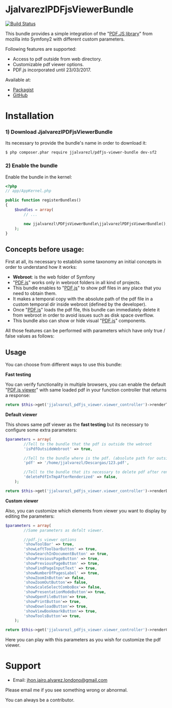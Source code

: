 JjalvarezlPDFjsViewerBundle
===========================

[![Build Status](https://travis-ci.org/jjalvarezl/JjalvarezlPDFjsViewerBundle.svg?branch=sf2)](https://travis-ci.org/jjalvarezl/JjalvarezlPDFjsViewerBundle)

This bundle provides a simple integration of the "[PDF.JS library](https://github.com/mozilla/pdf.js)" from mozilla into Symfony2 with different custom parameters.

Following features are supported:
* Access to pdf outside from web directory.
* Customizable pdf viewer options.
* PDF.js incorporated until 23/03/2017.

Available at:
* [Packagist](https://packagist.org/packages/jjalvarezl/pdfjs-viewer-bundle#dev-sf2)
* [GitHub](https://github.com/jjalvarezl/JjalvarezlPDFjsViewerBundle/tree/sf2)

Installation
============

### 1) Download JjalvarezlPDFjsViewerBundle

Its necessary to provide the bundle's name in order to download it:

``` bash
$ php composer.phar require jjalvarezl/pdfjs-viewer-bundle dev-sf2
```

### 2) Enable the bundle

Enable the bundle in the kernel:

``` php
<?php
// app/AppKernel.php

public function registerBundles()
{
    $bundles = array(
        // ...

        new jjalvarezl\PDFjsViewerBundle\jjalvarezlPDFjsViewerBundle(),
    );
}
```

## Concepts before usage:

First at all, its necessary to establish some taxonomy an initial concepts in order to understand how it works:

* **Webroot**: is the web folder of Symfony
* "[PDF.js](https://github.com/mozilla/pdf.js)" works only in webroot folders in all kind of projects.
* This bundle enables to "[PDF.js](https://github.com/mozilla/pdf.js)" to show pdf files in any place that you need to obtain them.
* It makes a temporal copy with the absolute path of the pdf file in a custom temporal dir inside webroot (defined by the developer).
* Once "[PDF.js](https://github.com/mozilla/pdf.js)" loads the pdf file, this bundle can immediately delete it from webroot in order to avoid issues such as disk space overflow.
* This bundle also can show or hide visual "[PDF.js](https://github.com/mozilla/pdf.js)" components.

All those features can be performed with parameters which have only true / false values as follows:

## Usage

You can choose from different ways to use this bundle:

**Fast testing**

You can verify functionality in multiple browsers, you can enable the default "[PDF.js viewer](https://mozilla.github.io/pdf.js/web/viewer.html)" with same loaded pdf in your function controller that returns a response:

```php
return $this->get('jjalvarezl_pdfjs_viewer.viewer_controller')->renderTestViewer();
```

**Default viewer**

This shows same pdf viewer as the **fast testing** but its necessary to configure some extra parameters:

```php
$parameters = array(
        //Tell to the bundle that the pdf is outside the webroot
        'isPdfOutsideWebroot' => true,

        //Tell to the bundle where is the pdf. (absolute path for outside temporal folder pdf, just the <name>.pdf for inside temporal folder)
        'pdf' => '/home/jjalvarezl/Descargas/123.pdf',

        //Tell to the bundle that its necessary to delete pdf after render.
        'deletePdfInTmpAfterRenderized' => false,
    );

return $this->get('jjalvarezl_pdfjs_viewer.viewer_controller')->renderDefaultViewer($parameters);
```

**Custom viewer**

Also, you can customize which elements from viewer you want to display by editing the parameters:

```php
$parameters = array(
        //Same parameters as defalt viewer.

        //pdf.js viewer options
        'showToolBar' => true,
        'showLeftToolbarButton' => true,
        'showSearchInDocumentButton' => true,
        'showPreviousPageButton' => true,
        'showPreviousPageButton' => true,
        'showFindPageInputText' => true,
        'showNumberOfPagesLabel' => true,
        'showZoomInButton'=> false,
        'showZoomOutButton'=> false,
        'showScaleSelectComboBox'=> false,
        'showPresentationModeButton'=> true,
        'showOpenFileButton'=> true,
        'showPrintButton'=> true,
        'showDownloadButton'=> true,
        'showViewBookmarkButton'=> true,
        'showToolsButton'=> true,
    );

return $this->get('jjalvarezl_pdfjs_viewer.viewer_controller')->renderCustomViewer($parameters);
```

Here you can play with this parameters as you wish for customize the pdf viewer.

Support
=======

* Email: jhon.jairo.alvarez.londono@gmail.com

Please email me if you see something wrong or abnormal.

You can always be a contributor.
